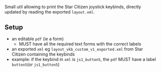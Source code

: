 #

Small util allowing to print the Star Citizen joystick keybinds,
directly updated by reading the exported `layout.xml`.

## Setup

- an editable `pdf` (ie a form)
  - MUST have all the required text forms with the correct labels
- an exported `xml` eg `layout_vkb_custom_v1_exported.xml` from Star Citizen containing the keybinds
- example: if the keybind in `xml` is `js1_button5`, the `pdf` MUST have a label `button5`(or `js1_button5`)